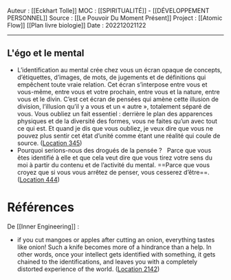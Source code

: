 Auteur : [[Eckhart Tolle]]
MOC : [[SPIRITUALITÉ]] - [[DÉVELOPPEMENT PERSONNEL]]
Source : [[Le Pouvoir Du Moment Présent]]
Project : [[Atomic Flow]] [[Plan livre biologie]]
Date : 202212021122
***

## L'égo et le mental 
- L’identification au mental crée chez vous un écran opaque de concepts, d’étiquettes, d’images, de mots, de jugements et de définitions qui empêchent toute vraie relation. Cet écran s’interpose entre vous et vous-même, entre vous et votre prochain, entre vous et la nature, entre vous et le divin. C’est cet écran de pensées qui amène cette illusion de division, l’illusion qu’il y a vous et un « autre », totalement séparé de vous. Vous oubliez un fait essentiel : derrière le plan des apparences physiques et de la diversité des formes, vous ne faites qu’un avec tout ce qui est. Et quand je dis que vous oubliez, je veux dire que vous ne pouvez plus sentir cet état d’unité comme étant une réalité qui coule de source. ([Location 345](https://readwise.io/to_kindle?action=open&asin=B00UETMHG2&location=345))
- Pourquoi serions-nous des drogués de la pensée ?   Parce que vous êtes identifié à elle et que cela veut dire que vous tirez votre sens du moi à partir du contenu et de l’activité du mental. ==Parce que vous croyez que si vous vous arrêtez de penser, vous cesserez d’être==. ([Location 444](https://readwise.io/to_kindle?action=open&asin=B00UETMHG2&location=444))

# Références
De [[Inner Engineering]] : 
- if you cut mangoes or apples after cutting an onion, everything tastes like onion! Such a knife becomes more of a hindrance than a help. In other words, once your intellect gets identified with something, it gets chained to the identifications, and leaves you with a completely distorted experience of the world. ([Location 2142](https://readwise.io/to_kindle?action=open&asin=B01B0K98D8&location=2142))